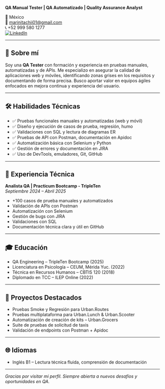 **QA Manual Tester | QA Automatizado | Quality Assurance Analyst**

📍 México  
📧 marinitachii01@gmail.com  
📞 +52 999 580 1277  
[![LinkedIn](https://img.shields.io/badge/LinkedIn-Mi%20Perfil-blue?logo=linkedin)](https://www.linkedin.com/in/marina-barreiro-316a2b2a2/)  

---

## 🧠 Sobre mí

Soy una **QA Tester** con formación y experiencia en pruebas manuales, automatizadas y de APIs. Me especializo en asegurar la calidad de aplicaciones web y móviles, identificando zonas grises en los requisitos y documentando de forma precisa. Busco aportar valor en equipos ágiles enfocados en mejora continua y experiencia del usuario.

---

## 🛠 Habilidades Técnicas

- ✅ Pruebas funcionales manuales y automatizadas (web y móvil)
- ✅ Diseño y ejecución de casos de prueba, regresión, humo
- ✅ Validaciones con SQL y lectura de diagramas ER
- ✅ Pruebas de API con Postman, documentación en Apidoc
- ✅ Automatización básica con Selenium y Python
- ✅ Gestión de errores y documentación en JIRA
- ✅ Uso de DevTools, emuladores, Git, GitHub

---

## 💼 Experiencia Técnica

**Analista QA | Practicum Bootcamp - TripleTen**  
*Septiembre 2024 – Abril 2025*

- +100 casos de prueba manuales y automatizados
- Validación de APIs con Postman
- Automatización con Selenium
- Gestión de bugs con JIRA
- Validaciones con SQL
- Documentación técnica clara y útil en GitHub

---

## 🎓 Educación

- QA Engineering – TripleTen Bootcamp (2025)  
- Licenciatura en Psicología – CEUM, Mérida Yuc. (2022)  
- Técnica en Recursos Humanos – CBTIS 120 (2018)  
- Diplomado en TCC – ILEP Online (2022)

---

## 🚀 Proyectos Destacados

- Pruebas Smoke y Regresión para Urban.Routes  
- Pruebas multiplataforma para Urban.Lunch & Urban.Scooter  
- Automatización de creación de kits – Urban.Grocers  
- Suite de pruebas de solicitud de taxis  
- Validación de endpoints con Postman + Apidoc

---

## 🌐 Idiomas

- Inglés B1 – Lectura técnica fluida, comprensión de documentación

---

_Gracias por visitar mi perfil. Siempre abierta a nuevos desafíos y oportunidades en QA._  
